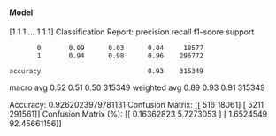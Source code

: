 #### Model
[1 1 1 ... 1 1 1]
Classification Report:
              precision    recall  f1-score   support

           0       0.09      0.03      0.04     18577
           1       0.94      0.98      0.96    296772

    accuracy                           0.93    315349
   macro avg       0.52      0.51      0.50    315349
weighted avg       0.89      0.93      0.91    315349

Accuracy: 0.9262023979781131
Confusion Matrix:
[[   516  18061]
 [  5211 291561]]
Confusion Matrix (%):
[[ 0.16362823  5.7273053 ]
 [ 1.6524549  92.45661156]]
